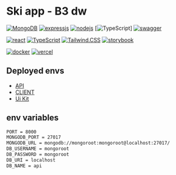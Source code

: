 # Ski app - B3 dw

[![MongoDB](https://img.shields.io/badge/MongoDB-4EA94B?style=for-the-badge&logo=mongodb&logoColor=white)]()
[![expressjs](https://img.shields.io/badge/Express.js-000000?style=for-the-badge&logo=express&logoColor=white)]()
[![nodejs](https://img.shields.io/badge/Node.js-339933?style=for-the-badge&logo=nodedotjs&logoColor=white)]()
[![TypeScript](https://img.shields.io/badge/TypeScript-007ACC?style=for-the-badge&logo=typescript&logoColor=white)]
[![swagger](https://img.shields.io/badge/Swagger-green?style=for-the-badge&logo=swagger&logoColor=white)](https://swagger.io/)

[![react](https://img.shields.io/badge/React-20232A?style=for-the-badge&logo=react&logoColor=61DAFB)](https://fr.reactjs.org/)
[![TypeScript](https://img.shields.io/badge/TypeScript-007ACC?style=for-the-badge&logo=typescript&logoColor=white)](https://www.typescriptlang.org/docs/)
[![Tailwind.CSS](https://img.shields.io/badge/TailwindCSS-16a1ba?style=for-the-badge&logo=tailwindcss&logoColor=white)](https://www.typescriptlang.org/docs/)
[![storybook](https://img.shields.io/badge/Storybook.js-FF4685?style=for-the-badge&logo=storybook&logoColor=FFFFFF)](https://storybook.js.org/)

[![docker](https://img.shields.io/badge/Docker-2CA5E0?style=for-the-badge&logo=docker&logoColor=white)](https://www.docker.com/)
[![vercel](https://img.shields.io/badge/Vercel-323330?style=for-the-badge&logo=vercel&logoColor=FFF)](https://vercel.com/)

## Deployed envs
- [API](https://ski-app-b3-dw-api.vercel.app/api/v1/doc)
- [CLIENT](https://ski-app-b3-dw.vercel.app)
- [Ui Kit](https://63eba3e96d461cfe18642c89-rggckmfovn.chromatic.com)

## env variables 
```bash
PORT = 8000
MONGODB_PORT = 27017
MONGODB_URL = mongodb://mongoroot:mongoroot@localhost:27017/
DB_USERNAME = mongoroot
DB_PASSWORD = mongoroot
DB_URI = localhost
DB_NAME = api
```
